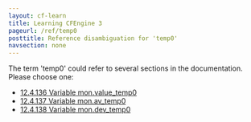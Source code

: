 ```yaml
---
layout: cf-learn
title: Learning CFEngine 3
pageurl: /ref/temp0
posttitle: Reference disambiguation for 'temp0'
navsection: none
---
```


The term 'temp0' could refer to several sections in the documentation. Please choose one:

- [12\.4\.136 Variable mon\.value\_temp0](https://cfengine.com/manuals/cf3-reference.html#Variable-mon.value_temp0)
- [12\.4\.137 Variable mon\.av\_temp0](https://cfengine.com/manuals/cf3-reference.html#Variable-mon.av_temp0)
- [12\.4\.138 Variable mon\.dev\_temp0](https://cfengine.com/manuals/cf3-reference.html#Variable-mon.dev_temp0)
